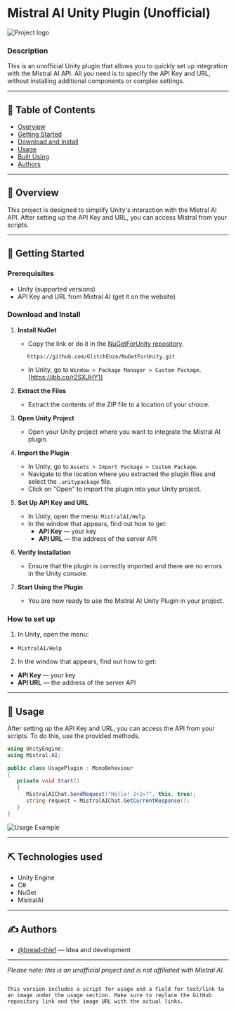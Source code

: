 # Mistral AI Unity Plugin (Unofficial)
![Project logo](https://ltdfoto.ru/images/2025/05/16/Banner.png)

### Description
This is an unofficial Unity plugin that allows you to quickly set up integration with the Mistral AI API. All you need is to specify the API Key and URL, without installing additional components or complex settings.

---

## 📝 Table of Contents
- [Overview](#overview)
- [Getting Started](#getting-started)
- [Download and Install](#download-and-install)
- [Usage](#usage)
- [Built Using](#built-using)
- [Authors](#authors)

---

## 🧐 Overview <a name="overview"></a>
This project is designed to simplify Unity's interaction with the Mistral AI API. After setting up the API Key and URL, you can access Mistral from your scripts.

---

## 🏁 Getting Started <a name="getting-started"></a>

### Prerequisites
- Unity (supported versions)
- API Key and URL from Mistral AI (get it on the website)

### Download and Install <a name="download-and-install"></a>
1. **Install NuGet**
   - Copy the link or do it in the [NuGetForUnity repository](https://github.com/GlitchEnzo/NuGetForUnity).
   ~~~
      https://github.com/GlitchEnzo/NuGetForUnity.git
   ~~~
   - In Unity, go to `Window > Package Manager > Custom Package`.
     [https://ibb.co/r2SXJHY1]
2. **Extract the Files**
   - Extract the contents of the ZIP file to a location of your choice.

3. **Open Unity Project**
   - Open your Unity project where you want to integrate the Mistral AI plugin.

4. **Import the Plugin**
   - In Unity, go to `Assets > Import Package > Custom Package`.
   - Navigate to the location where you extracted the plugin files and select the `.unitypackage` file.
   - Click on "Open" to import the plugin into your Unity project.

5. **Set Up API Key and URL**
   - In Unity, open the menu: `MistralAI/Help`.
   - In the window that appears, find out how to get:
     - **API Key** — your key
     - **API URL** — the address of the server API

6. **Verify Installation**
   - Ensure that the plugin is correctly imported and there are no errors in the Unity console.

7. **Start Using the Plugin**
   - You are now ready to use the Mistral AI Unity Plugin in your project.

### How to set up
1. In Unity, open the menu:
- `MistralAI/Help`
2. In the window that appears, find out how to get:
- **API Key** — your key
- **API URL** — the address of the server API

---

## 🚀 Usage <a name="usage"></a>
After setting up the API Key and URL, you can access the API from your scripts. To do this, use the provided methods.

```csharp
using UnityEngine;
using Mistral.AI;

public class UsagePlugin : MonoBehaviour
{
   private void Start()
   {
      MistralAIChat.SendRequest("Hello! 2+2=?", this, true);
      string request = MistralAIChat.GetCurrentResponse();
   }
}
```

![Usage Example](https://ltdfoto.ru/images/2025/05/16/UsageExample.png)

---

## ⛏️ Technologies used <a name="built-using"></a>
- Unity Engine
- C#
- NuGet
- MistralAI

---

## ✍️ Authors <a name="authors"></a>
- [@bread-thief](https://github.com/bread-thief) — Idea and development

---

*Please note: this is an unofficial project and is not affiliated with Mistral AI.*
```

This version includes a script for usage and a field for text/link to an image under the usage section. Make sure to replace the GitHub repository link and the image URL with the actual links.
